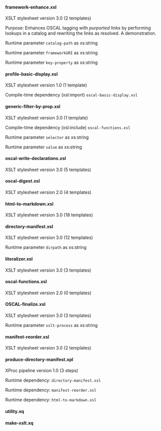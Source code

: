 

#### framework-enhance.xsl

XSLT stylesheet version 3.0 (2 templates)

Purpose: Enhances OSCAL tagging with *purported* links by performing lookups in a catalog and rewriting the links as resolved. A demonstration.

Runtime parameter `catalog-path` as xs:string

Runtime parameter `frameworkURI` as xs:string

Runtime parameter `key-property` as xs:string

#### profile-basic-display.xsl

XSLT stylesheet version 1.0 (1 template)

Compile-time dependency (xsl:import) `oscal-basic-display.xsl`

#### generic-filter-by-prop.xsl

XSLT stylesheet version 3.0 (1 template)

Compile-time dependency (xsl:include) `oscal-functions.xsl`

Runtime parameter `selector` as xs:string

Runtime parameter `value` as xs:string

#### oscal-write-declarations.xsl

XSLT stylesheet version 3.0 (5 templates)

#### oscal-digest.xsl

XSLT stylesheet version 2.0 (4 templates)

#### html-to-markdown.xsl

XSLT stylesheet version 3.0 (18 templates)

#### directory-manifest.xsl

XSLT stylesheet version 3.0 (12 templates)

Runtime parameter `dirpath` as xs:string

#### literalizer.xsl

XSLT stylesheet version 3.0 (3 templates)

#### oscal-functions.xsl

XSLT stylesheet version 2.0 (0 templates)

#### OSCAL-finalize.xsl

XSLT stylesheet version 3.0 (3 templates)

Runtime parameter `xslt-process` as xs:string

#### manifest-reorder.xsl

XSLT stylesheet version 3.0 (2 templates)

#### produce-directory-manifest.xpl

XProc pipeline version 1.0 (3 steps)

Runtime dependency: `directory-manifest.xsl`

Runtime dependency: `manifest-reorder.xsl`

Runtime dependency: `html-to-markdown.xsl`

#### utility.xq

#### make-xslt.xq
